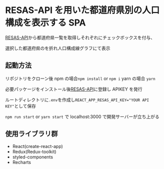 # RESAS-API を用いた都道府県別の人口構成を表示する SPA

[RESAS-API](https://opendata.resas-portal.go.jp/)から都道府県一覧を取得しそれぞれにチェックボックスを付与、

選択した都道府県のを折れ人口構成線グラフにて表示

## 起動方法

リポジトリをクローン後
npm の場合`npm install` or `npm i`
yarn の場合 `yarn`

必要パッケージをインストール後[RESAS-API](https://opendata.resas-portal.go.jp/)に登録し APIKEY を発行

ルートディレクトリに`.env`を作成し`REACT_APP_RESAS_API_KEY="YOUR API KEY"`として保存

`npm run start` or `yarn start` で localhost:3000 で開発サーバーが立ち上がる

## 使用ライブラリ群

- React(create-react-app)
- Redux(Redux-toolkit)
- styled-components
- Recharts

